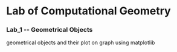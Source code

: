 # Lab of Computational Geometry
### Lab_1 -- Geometrical Objects
geometrical objects and their plot on graph using matplotlib
